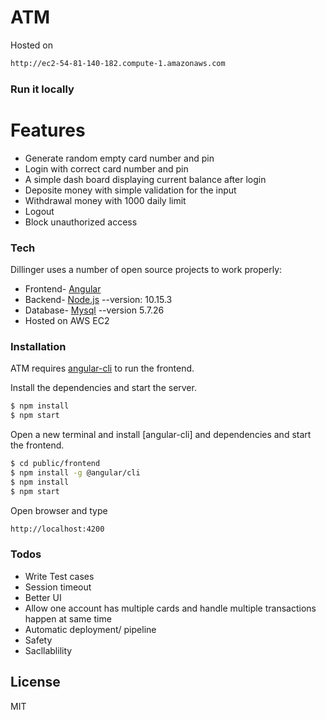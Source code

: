 # ATM

Hosted on
```sh
http://ec2-54-81-140-182.compute-1.amazonaws.com
```
### Run it locally


# Features

  - Generate random empty card number and pin
  - Login with correct card number and pin
  - A simple dash board displaying current balance after login
  - Deposite money with simple validation for the input
  - Withdrawal money with 1000 daily limit
  - Logout
  - Block unauthorized access

### Tech

Dillinger uses a number of open source projects to work properly:

* Frontend- [Angular]
* Backend- [Node.js]  --version: 10.15.3
* Database- [Mysql] --version 5.7.26
* Hosted on AWS EC2

### Installation

ATM requires [angular-cli](https://cli.angular.io/) to run the frontend.

Install the dependencies and start the server.

```sh
$ npm install
$ npm start
```
Open a new terminal and install [angular-cli] and dependencies and start the frontend.
```sh
$ cd public/frontend
$ npm install -g @angular/cli
$ npm install
$ npm start
```
Open browser and type
```sh
http://localhost:4200
```
### Todos

 - Write Test cases
 - Session timeout
 - Better UI
 - Allow one account has multiple cards and handle multiple transactions happen at same time
 - Automatic deployment/ pipeline
 - Safety
 - Sacllablility

License
----

MIT

   [node.js]: <http://nodejs.org>
   [Angular]: <https://angular.io/>
   [Mysql]: <https://www.mysql.com/>

